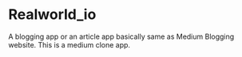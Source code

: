 # Realworld_io
A blogging app or an article app basically same as Medium Blogging website. This is a medium clone app.
